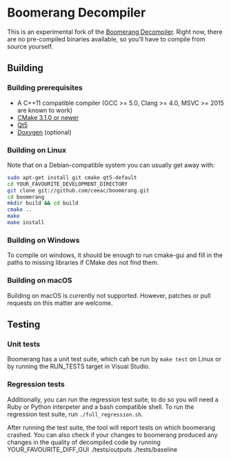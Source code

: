 # Boomerang Decompiler

This is an experimental fork of the [Boomerang Decompiler](http://boomerang.sourceforge.net/).
Right now, there are no pre-compiled binaries available, so you'll have to compile from source yourself.

## Building

### Building prerequisites

 - A C++11 compatible compiler (GCC \>= 5.0, Clang \>= 4.0, MSVC \>= 2015 are known to work)
 - [CMake 3.1.0 or newer](https://cmake.org/download/)
 - [Qt5](https://www.qt.io/download-open-source/)
 - [Doxygen](http://www.doxygen.nl/) (optional)

### Building on Linux

Note that on a Debian-compatible system you can usually get away with:

```bash
sudo apt-get install git cmake qt5-default
cd YOUR_FAVOURITE_DEVELOPMENT_DIRECTORY
git clone git://github.com/ceeac/boomerang.git
cd boomerang
mkdir build && cd build
cmake ..
make
make install
```

### Building on Windows

To compile on windows, it should be enough to run cmake-gui and fill in the paths to missing libraries if CMake des not find them.


### Building on macOS

Building on macOS is currently not supported. However, patches or pull requests on this matter are welcome.


## Testing

### Unit tests

Boomerang has a unit test suite, which cah be run by `make test` on Linux or by running the RUN_TESTS target in Visual Studio.

### Regression tests

Additionally, you can run the regression test suite, to do so you will need a Ruby or Python interpeter and a bash compatible shell.
To run the regression test suite, run `./full_regression.sh`.

After running the test suite, the tool will report tests on which boomerang crashed.
You can also check if your changes to boomerang produced any changes in the quality of decompiled code by running
 YOUR\_FAVOURITE\_DIFF\_GUI ./tests/outputs ./tests/baseline



